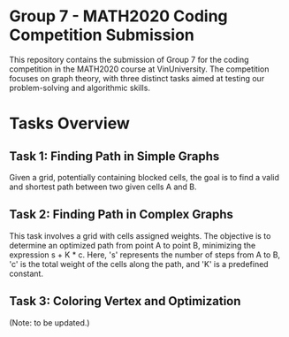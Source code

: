 # Group 7 - MATH2020 Coding Competition Submission
This repository contains the submission of Group 7 for the coding competition in the MATH2020 course at VinUniversity. The competition focuses on graph theory, with three distinct tasks aimed at testing our problem-solving and algorithmic skills.

# Tasks Overview
## Task 1: Finding Path in Simple Graphs
Given a grid, potentially containing blocked cells, the goal is to find a valid and shortest path between two given cells A and B.  

## Task 2: Finding Path in Complex Graphs
This task involves a grid with cells assigned weights. The objective is to determine an optimized path from point A to point B, minimizing the expression s + K * c. Here, 's' represents the number of steps from A to B, 'c' is the total weight of the cells along the path, and 'K' is a predefined constant.  

## Task 3: Coloring Vertex and Optimization
(Note: to be updated.)
